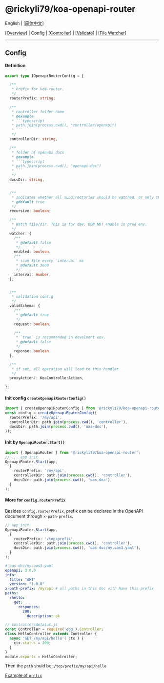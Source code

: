 # @rickyli79/koa-openapi-router
English | [[简体中文]](../../README.zh-CN.md)

[[Overview]][1] | Config | [[Controller]][3] | [[Validate]][4] | [[File Watcher]][5]

[1]:../../README.md
[2]:./Config.md
[3]:./Controller.md
[4]:./Validate.md
[5]:./FileWatcher.md

---
## Config

#### Definition
```ts
export type IOpenapiRouterConfig = {

  /**
   * Prefix for koa-router.
   */
  routerPrefix: string;

  /**
   * controller folder name
   * @example
   * ```typescript
   * path.join(process.cwd(), "controller/openapi")
   * ```
   */
  controllerDir: string,

  /**
   * folder of openapi docs
   * @example
   * ```typescript
   * path.join(process.cwd(), "openapi-doc")
   * ```
   */
  docsDir: string,


  /**
   * Indicates whether all subdirectories should be watched, or only the current directory. This applies when a directory is specified by `#docsDir`
   * @default true
   */
  recursive: boolean;

  /**
   * Watch file/dir. This is for dev. DON NOT enable in prod env.
   */
  watcher: {
    /**
     * @default false
     */
    enabled: boolean,
    /**
     * scan file every `interval` ms
     * @default 3000
     */
    interval: number,
  };


  /**
   * validation config
   */
  validSchema: {
    /**
     * @default true
     */
    request: boolean,

    /**
     * `true` is recommanded in develment env.
     * @default false
     */
    reponse: boolean
  },

  /**
   * if set, all operation will lead to this handler
   */
  proxyAction?: KoaControllerAction,

};
```

#### Init config `createOpenapiRouterConfig()`
```ts
import { createOpenapiRouterConfig } from '@rickyli79/koa-openapi-router';
const config = createOpenapiRouterConfig({
  routerPrefix: '/my/api',
  controllerDir: path.join(process.cwd(), 'controller'),
  docsDir: path.join(process.cwd(), 'oas-doc'),
});
```

#### Init by `OpenapiRouter.Start()`
```ts
import { OpenapiRouter } from '@rickyli79/koa-openapi-router';
// ... app init
OpenapiRouter.Start(app, 
  {
    routerPrefix: '/my/api',
    controllerDir: path.join(process.cwd(), 'controller'),
    docsDir: path.join(process.cwd(), 'oas-doc'),
  }
);
```


#### More for `config.routerPrefix`
Besides `config.routerPrefix`, prefix can be declared in the OpenAPI document through `x-path-prefix`.
```ts
// app init
OpenapiRouter.Start(app, 
  {
    routerPrefix: '/top/prefix',
    controllerDir: path.join(process.cwd(), 'controller'),
    docsDir: path.join(process.cwd(), 'oas-doc/my.oas3.yaml'),
  }
);
```
```yaml
# oas-doc/my.oas3.yaml
openapi: 3.0.0
info:
  title: "API"
  version: "1.0.0"
x-path-prefix: /my/api # all paths in this doc with have this prefix
paths:
  /hello:
    get:
      responses: 
        200:
          description: ok
```
```ts
// controller/defalut.js
const Controller = require('egg').Controller;
class HelloController extends Controller {
  async 'GET /my/api/hello'( ctx ) {
    ctx.status = 200;
  }
}
module.exports = HelloController;
```
Then the `path` shuld be: `/top/prefix/my/api/hello`

[Example of `prefix`](../../allure.test/suite/routerPrefix.allure.ts)